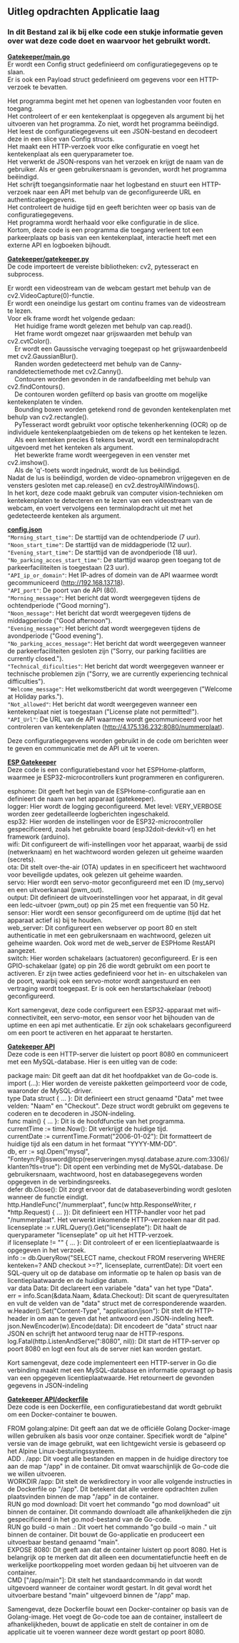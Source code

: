 ## Uitleg opdrachten Applicatie laag 
  
### In dit Bestand zal ik bij elke code een stukje informatie geven over wat deze code doet en waarvoor het gebruikt wordt.  
  
**[Gatekeeper/main.go](gatekeeper/main.go)**  
Er wordt een Config struct gedefinieerd om configuratiegegevens op te slaan.  
Er is ook een Payload struct gedefinieerd om gegevens voor een HTTP-verzoek te bevatten.  
  
Het programma begint met het openen van logbestanden voor fouten en toegang.  
Het controleert of er een kentekenplaat is opgegeven als argument bij het uitvoeren van het programma. Zo niet, wordt het programma beëindigd.  
Het leest de configuratiegegevens uit een JSON-bestand en decodeert deze in een slice van Config structs.  
Het maakt een HTTP-verzoek voor elke configuratie en voegt het kentekenplaat als een queryparameter toe.  
Het verwerkt de JSON-respons van het verzoek en krijgt de naam van de gebruiker.
Als er geen gebruikersnaam is gevonden, wordt het programma beëindigd.  
Het schrijft toegangsinformatie naar het logbestand en stuurt een HTTP-verzoek naar een API met behulp van de geconfigureerde URL en authenticatiegegevens.  
Het controleert de huidige tijd en geeft berichten weer op basis van de configuratiegegevens.  
Het programma wordt herhaald voor elke configuratie in de slice.  
Kortom, deze code is een programma die toegang verleent tot een parkeerplaats op basis van een kentekenplaat, interactie heeft met een externe API en logboeken bijhoudt.  
    
**[Gatekeeper/gatekeeper.py](gatekeeper/gatekeeper.py)**  
De code importeert de vereiste bibliotheken: cv2, pytesseract en subprocess.  
  
Er wordt een videostream van de webcam gestart met behulp van de cv2.VideoCapture(0)-functie.  
Er wordt een oneindige lus gestart om continu frames van de videostream te lezen.  
Voor elk frame wordt het volgende gedaan:  
    &nbsp;&nbsp;&nbsp;&nbsp;Het huidige frame wordt gelezen met behulp van cap.read().  
    &nbsp;&nbsp;&nbsp;&nbsp;Het frame wordt omgezet naar grijswaarden met behulp van cv2.cvtColor().  
    &nbsp;&nbsp;&nbsp;&nbsp;Er wordt een Gaussische vervaging toegepast op het grijswaardenbeeld met cv2.GaussianBlur().  
    &nbsp;&nbsp;&nbsp;&nbsp;Randen worden gedetecteerd met behulp van de Canny-randdetectiemethode met cv2.Canny().  
    &nbsp;&nbsp;&nbsp;&nbsp;Contouren worden gevonden in de randafbeelding met behulp van cv2.findContours().  
    &nbsp;&nbsp;&nbsp;&nbsp;De contouren worden gefilterd op basis van grootte om mogelijke kentekenplaten te vinden.  
    &nbsp;&nbsp;&nbsp;&nbsp;Bounding boxen worden getekend rond de gevonden kentekenplaten met behulp van cv2.rectangle().  
    &nbsp;&nbsp;&nbsp;&nbsp;PyTesseract wordt gebruikt voor optische tekenherkenning (OCR) op de individuele kentekenplaatgebieden om de tekens op het kenteken te lezen.  
    &nbsp;&nbsp;&nbsp;&nbsp;Als een kenteken precies 6 tekens bevat, wordt een terminalopdracht uitgevoerd met het kenteken als argument.  
    &nbsp;&nbsp;&nbsp;&nbsp;Het bewerkte frame wordt weergegeven in een venster met cv2.imshow().  
    &nbsp;&nbsp;&nbsp;&nbsp;Als de 'q'-toets wordt ingedrukt, wordt de lus beëindigd.  
Nadat de lus is beëindigd, worden de video-opnamebron vrijgegeven en de vensters gesloten met cap.release() en cv2.destroyAllWindows().  
In het kort, deze code maakt gebruik van computer vision-technieken om kentekenplaten te detecteren en te lezen van een videostream van de webcam, en voert vervolgens een terminalopdracht uit met het gedetecteerde kenteken als argument.  
  
**[config.json](gatekeeper/config.json)**  
`"Morning_start_time"`: De starttijd van de ochtendperiode (7 uur).  
`"Noon_start_time"`: De starttijd van de middagperiode (12 uur).  
`"Evening_start_time"`: De starttijd van de avondperiode (18 uur).  
`"No_parking_acces_start_time"`: De starttijd waarop geen toegang tot de parkeerfaciliteiten is toegestaan (23 uur).  
`"API_ip_or_domain"`: Het IP-adres of domein van de API waarmee wordt gecommuniceerd (http://192.168.137.18).  
`"API_port"`: De poort van de API (80).  
`"Morning_message"`: Het bericht dat wordt weergegeven tijdens de ochtendperiode ("Good morning").  
`"Noon_message"`: Het bericht dat wordt weergegeven tijdens de middagperiode ("Good afternoon").  
`"Evening_message"`: Het bericht dat wordt weergegeven tijdens de avondperiode ("Good evening").  
`"No_parking_acces_message"`: Het bericht dat wordt weergegeven wanneer de parkeerfaciliteiten gesloten zijn ("Sorry, our parking facilities are currently closed.").  
`"Technical_dificulties"`: Het bericht dat wordt weergegeven wanneer er technische problemen zijn ("Sorry, we are currently experiencing technical difficulties").  
`"Welcome_message"`: Het welkomstbericht dat wordt weergegeven ("Welcome at Holiday parks.").  
`"Not_allowed"`: Het bericht dat wordt weergegeven wanneer een kentekenplaat niet is toegestaan ("License plate not permitted!").  
`"API_Url"`: De URL van de API waarmee wordt gecommuniceerd voor het controleren van kentekenplaten (http://4.175.136.232:8080/nummerplaat).  
  
Deze configuratiegegevens worden gebruikt in de code om berichten weer te geven en communicatie met de API uit te voeren.  
  
**[ESP Gatekeeper](esphome32/gatekeeper.yaml)**  
Deze code is een configuratiebestand voor het ESPHome-platform, waarmee je ESP32-microcontrollers kunt programmeren en configureren.  
  
esphome: Dit geeft het begin van de ESPHome-configuratie aan en definieert de naam van het apparaat (gatekeeper).  
logger: Hier wordt de logging geconfigureerd. Met level: VERY_VERBOSE worden zeer gedetailleerde logberichten ingeschakeld.  
esp32: Hier worden de instellingen voor de ESP32-microcontroller gespecificeerd, zoals het gebruikte board (esp32doit-devkit-v1) en het framework (arduino).  
wifi: Dit configureert de wifi-instellingen voor het apparaat, waarbij de ssid (netwerknaam) en het wachtwoord worden gelezen uit geheime waarden (secrets).  
ota: Dit stelt over-the-air (OTA) updates in en specificeert het wachtwoord voor beveiligde updates, ook gelezen uit geheime waarden.  
servo: Hier wordt een servo-motor geconfigureerd met een ID (my_servo) en een uitvoerkanaal (pwm_out).  
output: Dit definieert de uitvoerinstellingen voor het apparaat, in dit geval een ledc-uitvoer (pwm_out) op pin 25 met een frequentie van 50 Hz.  
sensor: Hier wordt een sensor geconfigureerd om de uptime (tijd dat het apparaat actief is) bij te houden.  
web_server: Dit configureert een webserver op poort 80 en stelt authenticatie in met een gebruikersnaam en wachtwoord, gelezen uit geheime waarden. Ook word met de web_server de ESPHome RestAPI aangezet.  
switch: Hier worden schakelaars (actuatoren) geconfigureerd. Er is een GPIO-schakelaar (gate) op pin 26 die wordt gebruikt om een poort te activeren. Er zijn twee acties gedefinieerd voor het in- en uitschakelen van de poort, waarbij ook een servo-motor wordt aangestuurd en een vertraging wordt toegepast. Er is ook een herstartschakelaar (reboot) geconfigureerd.  

Kort samengevat, deze code configureert een ESP32-apparaat met wifi-connectiviteit, een servo-motor, een sensor voor het bijhouden van de uptime en een api met authenticatie. Er zijn ook schakelaars geconfigureerd om een poort te activeren en het apparaat te herstarten.  
  
**[Gatekeeper API](gatekeeper%20API/main.go)**  
Deze code is een HTTP-server die luistert op poort 8080 en communiceert met een MySQL-database. Hier is een uitleg van de code:
  
package main: Dit geeft aan dat dit het hoofdpakket van de Go-code is.  
import (...): Hier worden de vereiste pakketten geïmporteerd voor de code, waaronder de MySQL-driver.  
type Data struct { ... }: Dit definieert een struct genaamd "Data" met twee velden: "Naam" en "Checkout". Deze struct wordt gebruikt om gegevens te coderen en te decoderen in JSON-indeling.  
func main() { ... }: Dit is de hoofdfunctie van het programma.  
currentTime := time.Now(): Dit verkrijgt de huidige tijd.  
currentDate := currentTime.Format("2006-01-02"): Dit formatteert de huidige tijd als een datum in het formaat "YYYY-MM-DD".  
db, err := sql.Open("mysql", "Fonteyn:P@ssword@tcp(reserveringen.mysql.database.azure.com:3306)/klanten?tls=true"): Dit opent een verbinding met de MySQL-database. De gebruikersnaam, wachtwoord, host en databasegegevens worden opgegeven in de verbindingsreeks.  
defer db.Close(): Dit zorgt ervoor dat de databaseverbinding wordt gesloten wanneer de functie eindigt.  
http.HandleFunc("/nummerplaat", func(w http.ResponseWriter, r *http.Request) { ... }): Dit definieert een HTTP-handler voor het pad "/nummerplaat". Het verwerkt inkomende HTTP-verzoeken naar dit pad.  
licenseplate := r.URL.Query().Get("licenseplate"): Dit haalt de queryparameter "licenseplate" op uit het HTTP-verzoek.  
if licenseplate != "" { ... }: Dit controleert of er een licentieplaatwaarde is opgegeven in het verzoek.  
info := db.QueryRow("SELECT name, checkout FROM reservering WHERE kenteken=? AND checkout >=?", licenseplate, currentDate): Dit voert een SQL-query uit op de database om informatie op te halen op basis van de licentieplaatwaarde en de huidige datum.  
var data Data: Dit declareert een variabele "data" van het type "Data".  
err = info.Scan(&data.Naam, &data.Checkout): Dit scant de queryresultaten en vult de velden van de "data" struct met de corresponderende waarden.  
w.Header().Set("Content-Type", "application/json"): Dit stelt de HTTP-header in om aan te geven dat het antwoord een JSON-indeling heeft.  
json.NewEncoder(w).Encode(data): Dit encodeert de "data" struct naar JSON en schrijft het antwoord terug naar de HTTP-respons.  
log.Fatal(http.ListenAndServe(":8080", nil)): Dit start de HTTP-server op poort 8080 en logt een fout als de server niet kan worden gestart. 
   
Kort samengevat, deze code implementeert een HTTP-server in Go die verbinding maakt met een MySQL-database en informatie opvraagt op basis van een opgegeven licentieplaatwaarde. Het retourneert de gevonden gegevens in JSON-indeling   

**[Gatekeeper API/dockerfile](gatekeeper%20API/dockerfile)**  
Deze code is een Dockerfile, een configuratiebestand dat wordt gebruikt om een Docker-container te bouwen.    
  
FROM golang:alpine: Dit geeft aan dat we de officiële Golang Docker-image willen gebruiken als basis voor onze container. Specifiek wordt de "alpine" versie van de image gebruikt, wat een lichtgewicht versie is gebaseerd op het Alpine Linux-besturingssysteem.  
ADD . /app: Dit voegt alle bestanden en mappen in de huidige directory toe aan de map "/app" in de container. Dit omvat waarschijnlijk de Go-code die we willen uitvoeren.  
WORKDIR /app: Dit stelt de werkdirectory in voor alle volgende instructies in de Dockerfile op "/app". Dit betekent dat alle verdere opdrachten zullen plaatsvinden binnen de map "/app" in de container.  
RUN go mod download: Dit voert het commando "go mod download" uit binnen de container. Dit commando downloadt alle afhankelijkheden die zijn gespecificeerd in het go.mod-bestand van de Go-code.  
RUN go build -o main .: Dit voert het commando "go build -o main ." uit binnen de container. Dit bouwt de Go-applicatie en produceert een uitvoerbaar bestand genaamd "main".  
EXPOSE 8080: Dit geeft aan dat de container luistert op poort 8080. Het is belangrijk op te merken dat dit alleen een documentatiefunctie heeft en de werkelijke poortkoppeling moet worden gedaan bij het uitvoeren van de container.  
CMD ["/app/main"]: Dit stelt het standaardcommando in dat wordt uitgevoerd wanneer de container wordt gestart. In dit geval wordt het uitvoerbare bestand "main" uitgevoerd binnen de "/app" map.  
  
Samengevat, deze Dockerfile bouwt een Docker-container op basis van de Golang-image. Het voegt de Go-code toe aan de container, installeert de afhankelijkheden, bouwt de applicatie en stelt de container in om de applicatie uit te voeren wanneer deze wordt gestart op poort 8080.

